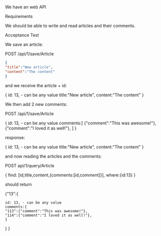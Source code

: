 We have an web API

Requirements

We should be able to write and read articles and their comments.

Acceptance Test

We save an article:


POST /api/1/save/Article
```json
{
"title":"New article",
"content":"The content"
}
```

and we receive the article + id:

{
id: 13, - can be any value
title:"New article",
content:"The content"
}

We then add 2 new comments:

POST /api/1/save/Article

{
id: 13, - can be any value
comments:[
    {"comment":"This was awesome!"},
    {"comment":"I loved it as well!"},
]
}

response:

{
id: 13, - can be any value
title:"New article",
content:"The content"
}

and now reading the articles and the comments:


POST api/1/query/Article

{
    find: [id,title,content,{comments:[id,comment]}],
    where:{id:13}
}

should return


{"13":{

    id: 13, - can be any value
    comments:{
    "113":{"comment":"This was awesome!"},
    "114":{"comment":"I loved it as well!"},
    }
   }
   }


